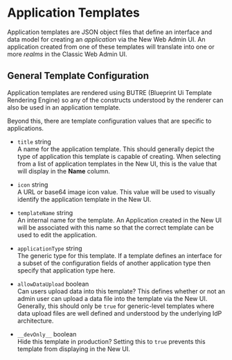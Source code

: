 # Application Templates

Application templates are JSON object files that define an interface and data model for creating an _application_ via the New Web Admin UI.  An application created from one of these templates will translate into one or more _realms_ in the Classic Web Admin UI.


## General Template Configuration

Application templates are rendered using BUTRE (Blueprint Ui Template Rendering Engine) so any of the constructs understood by the renderer can also be used in an application template.

Beyond this, there are template configuration values that are specific to applications.

- `title` string  
A name for the application template.  This should generally depict the type of application this template is capable of creating.  When selecting from a list of application templates in the New UI, this is the value that will display in the __Name__ column.

- `icon` string  
A URL or base64 image icon value.  This value will be used to visually identify the application template in the New UI.

- `templateName` string  
An internal name for the template.  An Application created in the New UI will be associated with this name so that the correct template can be used to edit the application.

- `applicationType` string  
The generic type for this template.  If a template defines an interface for a subset of the configuration fields of another application type then specify that application type here.

- `allowDataUpload` boolean  
Can users upload data into this template?  This defines whether or not an admin user can upload a data file into the template via the New UI.  Generally, this should only be `true` for generic-level templates where data upload files are well defined and understood by the underlying IdP architecture.

- `__devOnly__` boolean  
Hide this template in production?  Setting this to `true` prevents this template from displaying in the New UI.



